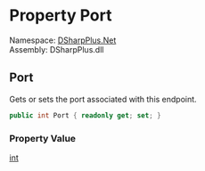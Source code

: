 # Property Port

Namespace: [DSharpPlus.Net](DSharpPlus.Net.md)  
Assembly: DSharpPlus.dll

## <a id="DSharpPlus_Net_ConnectionEndpoint_Port"></a>Port

Gets or sets the port associated with this endpoint.

```csharp
public int Port { readonly get; set; }
```

### Property Value

[int](https://learn.microsoft.com/dotnet/api/system.int32)

